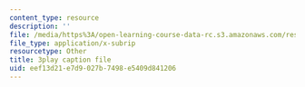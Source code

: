 ```yaml
---
content_type: resource
description: ''
file: /media/https%3A/open-learning-course-data-rc.s3.amazonaws.com/res-8-004-reducing-the-danger-of-nuclear-weapons-and-proliferation-january-iap-2015/eef13d21e7d9027b7498e5409d841206_clG-JuzTxrI.srt
file_type: application/x-subrip
resourcetype: Other
title: 3play caption file
uid: eef13d21-e7d9-027b-7498-e5409d841206
---
```

